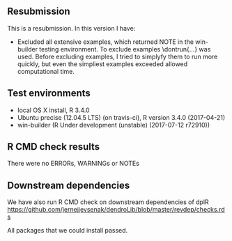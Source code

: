 ## Resubmission
This is a resubmission. In this version I have:

* Excluded all extensive examples, which returned NOTE in the win-builder testing environment. 
  To exclude examples \dontrun{...} was used. Before excluding examples, I tried to simplyfy 
  them to run more quickly, but even the simpliest examples exceeded allowed computational time. 

## Test environments
* local OS X install, R 3.4.0
* Ubuntu precise (12.04.5 LTS) (on travis-ci), R version 3.4.0 (2017-04-21)
* win-builder (R Under development (unstable) (2017-07-12 r72910))

## R CMD check results
There were no ERRORs, WARNINGs or NOTEs


## Downstream dependencies
We have also run R CMD check on downstream dependencies of dplR
https://github.com/jernejjevsenak/dendroLib/blob/master/revdep/checks.rds

All packages that we could install passed. 
